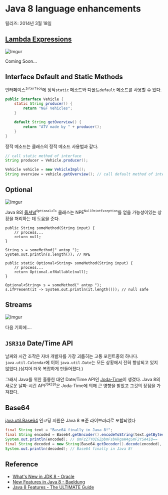 # Java 8 language enhancements

릴리즈: 2014년 3월 18일

## [Lambda Expressions](https://docs.oracle.com/javase/tutorial/java/javaOO/lambdaexpressions.html)

![Imgur](https://i.imgur.com/NBLrK7o.png)

Coming Soon...

## Interface Default and Static Methods

인터페이스<sup>`Interface`</sup>에 정적`static` 메소드와 디폴트`default` 메소드를 사용할 수 있다.

```java
public interface Vehicle {
    static String producer() {
        return "N&F Vehicles";
    }

    default String getOverview() {
        return "ATV made by " + producer();
    }
}
```

정적 메소드는 클래스의 정적 메소드 사용법과 같다.

```java
// call static method of interface
String producer = Vehicle.producer();
```



```java
Vehicle vehicle = new VehicleImpl();
String overview = vehicle.getOverview(); // call default method of interface
```

## Optional<T>

![Imgur](https://i.imgur.com/U9MNh8o.png)

Java 8의 [옵셔널](https://docs.oracle.com/javase/8/docs/api/java/util/Optional.html)<sup>`Optional<T>`</sup> 클래스는 NPE<sup>`NullPointException`</sup>를 얻을 가능성이있는 상황을 처리하는 데 도움을 준다.

```
public String someMethod(String input) {
    // process...
    return null;
}

String s = someMethod(" antop ");
System.out.println(s.length()); // NPE
```

```
public static Optional<String> someMethod(String input) {
    // process...
    return Optional.ofNullable(null);
}

Optional<String> s = someMethod(" antop ");
s.ifPresent(it -> System.out.println(it.length())); // null safe
```

## Streams

![Imgur](https://i.imgur.com/XToPO4K.jpg)

다음 기회에....

## `JSR310` Date/Time API

날짜와 시간 조작은 자바 개발자를 가장 괴롭히는 고통 포인트중의 하나다. `java.util.Calendar`에 이어 `java.util.Date`는 모든 상황에서 전혀 향상되고 있지 않았다.(심지어 더욱 복잡하게 만들어졌다.)

그래서 Java를 위한 훌륭한 대안 Date/Time API인 [Joda-Time](https://www.joda.org/joda-time/)이 생겼다. Java 8의 새로운 날짜-시간 API<sup>`JSR310`</sup>은 Joda-Time에 의해 큰 영향을 받았고 그것의 장점을 가져왔다.
                                          
## Base64

[java.util.Base64](https://docs.oracle.com/javase/8/docs/api/java/util/Base64.html) 인코딩 지원은 Java 8 표준 라이브러리로 포함되었다

```java
final String text = "Base64 finally in Java 8!";
final String encoded = Base64.getEncoder().encodeToString(text.getBytes(StandardCharsets.UTF_8));
System.out.println(encoded); // QmFzZTY0IGZpbmFsbHkgaW4gSmF2YSA4IQ==
final String decoded = new String(Base64.getDecoder().decode(encoded), StandardCharsets.UTF_8);
System.out.println(decoded); // Base64 finally in Java 8!
```

## Reference

* [What's New in JDK 8 - Oracle](https://www.oracle.com/technetwork/java/javase/8-whats-new-2157071.html)
* [New Features in Java 8 - Baeldung](https://www.baeldung.com/java-8-new-features)
* [Java 8 Features - The ULTIMATE Guide](https://devtrans.tistory.com/entry/Java-8-Features-The-ULTIMATE-Guide)
